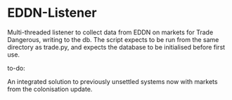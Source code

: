 # EDDN-Listener

Multi-threaded listener to collect data from EDDN on markets for Trade Dangerous, writing to the db. The script expects to be run from the same directory as trade.py, and expects the database to be initialised before first use.<br>

to-do:<br>

An integrated solution to previously unsettled systems now with markets from the colonisation update.